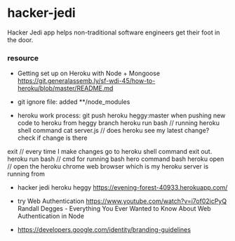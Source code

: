 # hacker-jedi
Hacker Jedi app helps non-traditional software engineers get their foot in the door.

### resource
- Getting set up on Heroku with Node + Mongoose
https://git.generalassemb.ly/sf-wdi-45/how-to-heroku/blob/master/README.md

- git ignore file: added **/node_modules

- heroku work process:
git push heroku heggy:master
when pushing new code to heroku from heggy branch
heroku run bash // running heroku shell command
cat server.js // does heroku see my latest change? check if change is there

exit // every time I make changes go to heroku shell command exit out.
heroku run bash // cmd for running bash hero command bash
heroku open // open the heroku chrome web browser which is my heroku server is running from

- hacker jedi heroku heggy
https://evening-forest-40933.herokuapp.com/

- try Web Authentication
https://www.youtube.com/watch?v=i7of02icPyQ
Randall Degges - Everything You Ever Wanted to Know About Web Authentication in Node

- https://developers.google.com/identity/branding-guidelines
